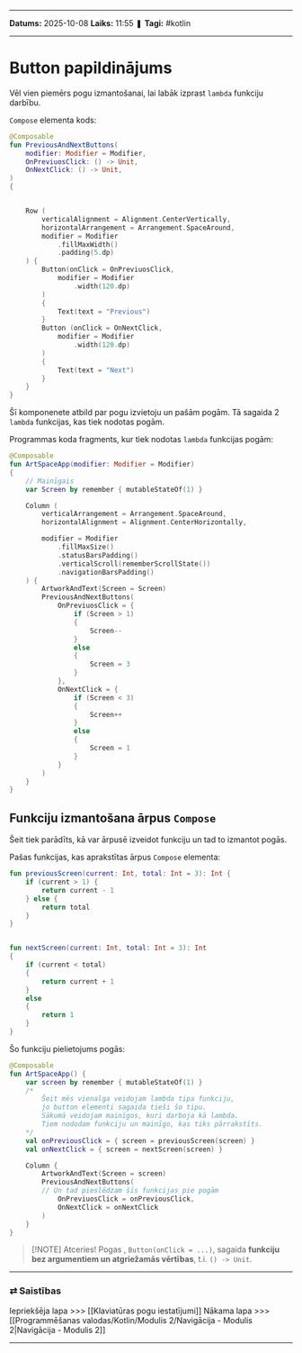 ___

**Datums:** 2025-10-08
**Laiks:** 11:55
❚ **Tagi:** #kotlin 

---
# Button papildinājums

Vēl vien piemērs pogu izmantošanai, lai labāk izprast `lambda` funkciju darbību.

`Compose` elementa kods:

```kotlin
@Composable
fun PreviousAndNextButtons(
    modifier: Modifier = Modifier,
    OnPreviuosClick: () -> Unit,
    OnNextClick: () -> Unit,
)
{


    Row (
        verticalAlignment = Alignment.CenterVertically,
        horizontalArrangement = Arrangement.SpaceAround,
        modifier = Modifier
            .fillMaxWidth()
            .padding(5.dp)
    ) {
        Button(onClick = OnPreviuosClick,
            modifier = Modifier
                .width(120.dp)
        )
        {
            Text(text = "Previous")
        }
        Button (onClick = OnNextClick,
            modifier = Modifier
                .width(120.dp)
        )
        {
            Text(text = "Next")
        }
    }
}
```

Šī komponenete atbild par pogu izvietoju un pašām pogām. Tā sagaida 2 `lambda` funkcijas, kas tiek nodotas pogām.

Programmas koda fragments, kur tiek nodotas `lambda` funkcijas pogām:

```kotlin
@Composable
fun ArtSpaceApp(modifier: Modifier = Modifier)
{
    // Mainīgais
    var Screen by remember { mutableStateOf(1) }

    Column (
        verticalArrangement = Arrangement.SpaceAround,
        horizontalAlignment = Alignment.CenterHorizontally,

        modifier = Modifier
            .fillMaxSize()
            .statusBarsPadding()
            .verticalScroll(rememberScrollState())
            .navigationBarsPadding()
    ) {
        ArtworkAndText(Screen = Screen)
        PreviousAndNextButtons(
            OnPreviuosClick = {
                if (Screen > 1)
                {
                    Screen--
                }
                else
                {
                    Screen = 3
                }
            },
            OnNextClick = {
                if (Screen < 3)
                {
                    Screen++
                }
                else
                {
                    Screen = 1
                }
            }
        )
    }
}
```

## Funkciju izmantošana ārpus `Compose`

Šeit tiek parādīts, kā var ārpusē izveidot funkciju un tad to izmantot pogās.

Pašas funkcijas, kas aprakstītas ārpus `Compose` elementa:

```kotlin
fun previousScreen(current: Int, total: Int = 3): Int {
    if (current > 1) {
        return current - 1
    } else {
        return total
    }
}


fun nextScreen(current: Int, total: Int = 3): Int
{
    if (current < total)
    {
	    return current + 1
    }  
    else 
    {
	    return 1
    }
}
```

Šo funkciju pielietojums pogās:

```kotlin
@Composable
fun ArtSpaceApp() {
    var screen by remember { mutableStateOf(1) }
	/*
		Šeit mēs vienalga veidojam lambda tipa funkciju,
		jo button elementi sagaida tieši šo tipu.
		Sākumā veidojam mainīgos, kuri darboja kā lambda.
		Tiem nododam funkciju un mainīgo, kas tiks pārrakstīts.
	*/
    val onPreviousClick = { screen = previousScreen(screen) }
    val onNextClick = { screen = nextScreen(screen) }

    Column {
        ArtworkAndText(Screen = screen)
        PreviousAndNextButtons(
        // Un tad pieslēdzam šīs funkcijas pie pogām
            OnPreviuosClick = onPreviousClick,
            OnNextClick = onNextClick
        )
    }
}

```


> [!NOTE] Atceries!
> Pogas , `Button(onClick = ...)`, sagaida **funkciju bez argumentiem un atgriežamās vērtības**, t.i. `() -> Unit`.

---
### ⇄ Saistības

Iepriekšēja lapa >>> [[Klaviatūras pogu iestatījumi]]
Nākama lapa >>> [[Programmēšanas valodas/Kotlin/Modulis 2/Navigācija - Modulis 2|Navigācija - Modulis 2]]

---